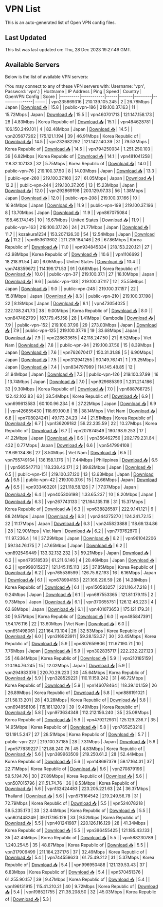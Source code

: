 # VPN List

This is an auto-generated list of Open VPN config files.

## Last Updated

This list was last updated on: Thu, 28 Dec 2023 19:27:46 GMT.

## Available Servers

Below is the list of available VPN servers:

(You may connect to any of these VPN servers with: Username: 'vpn', Password: 'vpn'.)
| Hostname | IP Address | Ping | Speed | Country | OpenVPN Config | Score |
|----------|------------|------|-------|---------|----------------| ----- |
| vpn235869316 | 210.139.105.245 | 2 | 26.78Mbps | Japan | [Download 📥](./configs/server_0_JP.ovpn) | 15.8 |
| public-vpn-186 | 219.100.37.163 | 11 | 15.72Mbps | Japan | [Download 📥](./configs/server_1_JP.ovpn) | 15.5 |
| vpn460701713 | 121.147.158.173 | 28 | 4.83Mbps | Korea Republic of | [Download 📥](./configs/server_2_KR.ovpn) | 15.1 |
| vpn484628781 | 106.150.249.101 | 4 | 82.48Mbps | Japan | [Download 📥](./configs/server_3_JP.ovpn) | 14.5 |
| vpn205677262 | 175.121.1.194 | 39 | 46.91Mbps | Korea Republic of | [Download 📥](./configs/server_4_KR.ovpn) | 14.5 |
| vpn232682292 | 121.142.140.39 | 31 | 79.53Mbps | Korea Republic of | [Download 📥](./configs/server_5_KR.ovpn) | 14.5 |
| vpn794250034 | 1.251.250.103 | 39 | 6.82Mbps | Korea Republic of | [Download 📥](./configs/server_6_KR.ovpn) | 14.1 |
| vpn481041258 | 118.32.107.133 | 32 | 5.75Mbps | Korea Republic of | [Download 📥](./configs/server_7_KR.ovpn) | 14.0 |
| public-vpn-76 | 219.100.37.50 | 8 | 14.03Mbps | Japan | [Download 📥](./configs/server_8_JP.ovpn) | 13.3 |
| public-vpn-260 | 219.100.37.160 | 27 | 61.05Mbps | Japan | [Download 📥](./configs/server_9_JP.ovpn) | 12.2 |
| public-vpn-244 | 219.100.37.205 | 13 | 15.23Mbps | Japan | [Download 📥](./configs/server_10_JP.ovpn) | 12.0 |
| vpn292869198 | 203.129.97.33 | 56 | 1.38Mbps | Japan | [Download 📥](./configs/server_11_JP.ovpn) | 12.0 |
| public-vpn-208 | 219.100.37.166 | 10 | 16.94Mbps | Japan | [Download 📥](./configs/server_12_JP.ovpn) | 11.9 |
| public-vpn-199 | 219.100.37.196 | 8 | 13.70Mbps | Japan | [Download 📥](./configs/server_13_JP.ovpn) | 11.9 |
| vpn867075084 | 198.46.174.145 | 10 | 16.67Mbps | United States | [Download 📥](./configs/server_14_US.ovpn) | 11.9 |
| public-vpn-163 | 219.100.37.126 | 24 | 21.77Mbps | Japan | [Download 📥](./configs/server_15_JP.ovpn) | 11.7 |
| kozakura1234 | 153.207.126.30 | 54 | 12.54Mbps | Japan | [Download 📥](./configs/server_16_JP.ovpn) | 11.2 |
| vpn653613602 | 211.219.184.146 | 26 | 67.86Mbps | Korea Republic of | [Download 📥](./configs/server_17_KR.ovpn) | 11.0 |
| vpn934845334 | 218.153.220.121 | 27 | 42.98Mbps | Korea Republic of | [Download 📥](./configs/server_18_KR.ovpn) | 10.6 |
| vpn1106692 | 18.218.91.54 | 40 | 6.05Mbps | United States | [Download 📥](./configs/server_19_US.ovpn) | 10.4 |
| vpn748359672 | 114.199.171.53 | 91 | 0.66Mbps | Korea Republic of | [Download 📥](./configs/server_20_KR.ovpn) | 10.0 |
| public-vpn-37 | 219.100.37.1 | 27 | 18.10Mbps | Japan | [Download 📥](./configs/server_21_JP.ovpn) | 9.6 |
| public-vpn-138 | 219.100.37.117 | 12 | 25.55Mbps | Japan | [Download 📥](./configs/server_22_JP.ovpn) | 9.0 |
| public-vpn-248 | 219.100.37.157 | 22 | 15.81Mbps | Japan | [Download 📥](./configs/server_23_JP.ovpn) | 8.3 |
| public-vpn-210 | 219.100.37.198 | 22 | 8.18Mbps | Japan | [Download 📥](./configs/server_24_JP.ovpn) | 8.1 |
| vpn473054025 | 222.108.241.73 | 38 | 9.00Mbps | Korea Republic of | [Download 📥](./configs/server_25_KR.ovpn) | 8.0 |
| vpn847482799 | 167.179.45.158 | 28 | 1.41Mbps | Cambodia | [Download 📥](./configs/server_26_KH.ovpn) | 7.9 |
| public-vpn-152 | 219.100.37.96 | 29 | 273.03Mbps | Japan | [Download 📥](./configs/server_27_JP.ovpn) | 7.9 |
| public-vpn-125 | 219.100.37.76 | 19 | 33.68Mbps | Japan | [Download 📥](./configs/server_28_JP.ovpn) | 7.9 |
| vpn228633615 | 42.118.247.50 | 21 | 6.52Mbps | Viet Nam | [Download 📥](./configs/server_29_VN.ovpn) | 7.8 |
| public-vpn-94 | 219.100.37.56 | 15 | 8.39Mbps | Japan | [Download 📥](./configs/server_30_JP.ovpn) | 7.6 |
| vpn762670417 | 150.31.31.88 | 5 | 6.90Mbps | Japan | [Download 📥](./configs/server_31_JP.ovpn) | 7.5 |
| vpn312941255 | 90.149.76.141 | 1 | 79.25Mbps | Japan | [Download 📥](./configs/server_32_JP.ovpn) | 7.4 |
| vpn834797989 | 114.145.48.85 | 12 | 31.94Mbps | Japan | [Download 📥](./configs/server_33_JP.ovpn) | 7.3 |
| public-vpn-126 | 219.100.37.99 | 16 | 13.74Mbps | Japan | [Download 📥](./configs/server_34_JP.ovpn) | 7.0 |
| vpn929685393 | 1.231.214.186 | 33 | 9.30Mbps | Korea Republic of | [Download 📥](./configs/server_35_KR.ovpn) | 7.0 |
| vpn688768725 | 122.42.102.83 | 63 | 38.54Mbps | Korea Republic of | [Download 📥](./configs/server_36_KR.ovpn) | 6.9 |
| vpn699613583 | 60.100.96.234 | 6 | 27.22Mbps | Japan | [Download 📥](./configs/server_37_JP.ovpn) | 6.9 |
| vpn426855430 | 118.69.100.8 | 18 | 38.14Mbps | Viet Nam | [Download 📥](./configs/server_38_VN.ovpn) | 6.8 |
| vpn708024241 | 49.173.24.23 | 44 | 21.51Mbps | Korea Republic of | [Download 📥](./configs/server_39_KR.ovpn) | 6.7 |
| vpn136209182 | 59.22.235.59 | 22 | 10.27Mbps | Korea Republic of | [Download 📥](./configs/server_40_KR.ovpn) | 6.7 |
| vpn207874549 | 180.198.9.253 | 17 | 41.22Mbps | Japan | [Download 📥](./configs/server_41_JP.ovpn) | 6.6 |
| vpn356462756 | 202.179.231.64 | 432 | 0.77Mbps | Japan | [Download 📥](./configs/server_42_JP.ovpn) | 6.6 |
| vpn547994108 | 118.69.134.86 | 27 | 8.50Mbps | Viet Nam | [Download 📥](./configs/server_43_VN.ovpn) | 6.5 |
| vpn755749164 | 136.158.1.176 | 1 | 7.44Mbps | Philippines | [Download 📥](./configs/server_44_PH.ovpn) | 6.5 |
| vpn565547713 | 118.238.42.171 | 2 | 89.62Mbps | Japan | [Download 📥](./configs/server_45_JP.ovpn) | 6.5 |
| public-vpn-151 | 219.100.37.120 | 13 | 13.63Mbps | Japan | [Download 📥](./configs/server_46_JP.ovpn) | 6.5 |
| public-vpn-42 | 219.100.37.6 | 15 | 12.66Mbps | Japan | [Download 📥](./configs/server_47_JP.ovpn) | 6.5 |
| vpn933463201 | 221.118.58.126 | 7 | 77.07Mbps | Japan | [Download 📥](./configs/server_48_JP.ovpn) | 6.4 |
| vpn405306198 | 1.33.65.237 | 10 | 8.20Mbps | Japan | [Download 📥](./configs/server_49_JP.ovpn) | 6.3 |
| vpn267743133 | 121.164.135.118 | 31 | 15.37Mbps | Korea Republic of | [Download 📥](./configs/server_50_KR.ovpn) | 6.3 |
| vpn638826587 | 222.9.141.121 | 6 | 88.24Mbps | Japan | [Download 📥](./configs/server_51_JP.ovpn) | 6.3 |
| vpn244275270 | 124.241.72.15 | 22 | 11.17Mbps | Japan | [Download 📥](./configs/server_52_JP.ovpn) | 6.3 |
| vpn245823888 | 118.69.134.86 | 28 | 12.90Mbps | Viet Nam | [Download 📥](./configs/server_53_VN.ovpn) | 6.2 |
| vpn779762870 | 111.97.236.4 | 14 | 37.29Mbps | Japan | [Download 📥](./configs/server_54_JP.ovpn) | 6.2 |
| vpn961042206 | 59.134.76.175 | 7 | 47.65Mbps | Japan | [Download 📥](./configs/server_55_JP.ovpn) | 6.2 |
| vpn892549449 | 133.32.132.232 | 3 | 59.21Mbps | Japan | [Download 📥](./configs/server_56_JP.ovpn) | 6.2 |
| vpn479518533 | 61.211.6.146 | 4 | 20.46Mbps | Japan | [Download 📥](./configs/server_57_JP.ovpn) | 6.2 |
| vpn999015237 | 121.145.115.113 | 25 | 37.85Mbps | Korea Republic of | [Download 📥](./configs/server_58_KR.ovpn) | 6.2 |
| vpn765536599 | 126.75.62.193 | 16 | 6.16Mbps | Japan | [Download 📥](./configs/server_59_JP.ovpn) | 6.1 |
| vpn678994153 | 221.166.226.59 | 28 | 14.28Mbps | Korea Republic of | [Download 📥](./configs/server_60_KR.ovpn) | 6.1 |
| vpn150583257 | 221.116.47.218 | 1 | 9.24Mbps | Japan | [Download 📥](./configs/server_61_JP.ovpn) | 6.1 |
| vpn687553365 | 121.81.179.115 | 2 | 9.73Mbps | Japan | [Download 📥](./configs/server_62_JP.ovpn) | 6.1 |
| vpn370655751 | 126.12.46.223 | 4 | 62.68Mbps | Japan | [Download 📥](./configs/server_63_JP.ovpn) | 6.1 |
| vpn401073653 | 175.121.179.31 | 30 | 9.57Mbps | Korea Republic of | [Download 📥](./configs/server_64_KR.ovpn) | 6.0 |
| vpn485847391 | 1.54.176.116 | 22 | 13.60Mbps | Viet Nam | [Download 📥](./configs/server_65_VN.ovpn) | 6.0 |
| vpn651498061 | 221.164.73.104 | 26 | 32.53Mbps | Korea Republic of | [Download 📥](./configs/server_66_KR.ovpn) | 6.0 |
| vpn316923911 | 59.28.153.37 | 30 | 20.45Mbps | Korea Republic of | [Download 📥](./configs/server_67_KR.ovpn) | 5.9 |
| vpn807659806 | 111.67.190.71 | 10 | 7.76Mbps | Japan | [Download 📥](./configs/server_68_JP.ovpn) | 5.9 |
| vpn302835717 | 222.232.227.123 | 35 | 46.84Mbps | Korea Republic of | [Download 📥](./configs/server_69_KR.ovpn) | 5.9 |
| vpn210185159 | 210.194.76.245 | 15 | 12.02Mbps | Japan | [Download 📥](./configs/server_70_JP.ovpn) | 5.9 |
| vpn294933376 | 220.70.29.223 | 30 | 45.64Mbps | Korea Republic of | [Download 📥](./configs/server_71_KR.ovpn) | 5.9 |
| vpn328529221 | 110.11.159.242 | 31 | 46.72Mbps | Korea Republic of | [Download 📥](./configs/server_72_KR.ovpn) | 5.9 |
| vpn146078464 | 118.39.101.159 | 26 | 26.89Mbps | Korea Republic of | [Download 📥](./configs/server_73_KR.ovpn) | 5.8 |
| vpn886191021 | 211.58.13.201 | 28 | 43.28Mbps | Korea Republic of | [Download 📥](./configs/server_74_KR.ovpn) | 5.8 |
| vpn694858106 | 115.161.120.19 | 39 | 9.49Mbps | Korea Republic of | [Download 📥](./configs/server_75_KR.ovpn) | 5.8 |
| vpn973634348 | 112.212.156.240 | 35 | 25.08Mbps | Korea Republic of | [Download 📥](./configs/server_76_KR.ovpn) | 5.8 |
| vpn479212931 | 125.129.236.7 | 35 | 14.95Mbps | Korea Republic of | [Download 📥](./configs/server_77_KR.ovpn) | 5.8 |
| vpn765253216 | 121.191.5.247 | 27 | 28.51Mbps | Korea Republic of | [Download 📥](./configs/server_78_KR.ovpn) | 5.7 |
| public-vpn-227 | 219.100.37.185 | 28 | 7.31Mbps | Japan | [Download 📥](./configs/server_79_JP.ovpn) | 5.6 |
| vpn577839227 | 121.88.240.76 | 45 | 4.83Mbps | Korea Republic of | [Download 📥](./configs/server_80_KR.ovpn) | 5.6 |
| vpn389963509 | 219.250.61.2 | 28 | 52.44Mbps | Korea Republic of | [Download 📥](./configs/server_81_KR.ovpn) | 5.6 |
| vpn148697379 | 59.17.164.31 | 37 | 22.71Mbps | Korea Republic of | [Download 📥](./configs/server_82_KR.ovpn) | 5.6 |
| vpn270879196 | 59.5.194.76 | 30 | 27.89Mbps | Korea Republic of | [Download 📥](./configs/server_83_KR.ovpn) | 5.6 |
| vpn507015796 | 211.51.74.76 | 36 | 8.53Mbps | Korea Republic of | [Download 📥](./configs/server_84_KR.ovpn) | 5.6 |
| vpn132424483 | 223.205.221.63 | 24 | 36.37Mbps | Thailand | [Download 📥](./configs/server_85_TH.ovpn) | 5.6 |
| vpn575164542 | 219.249.56.78 | 31 | 72.79Mbps | Korea Republic of | [Download 📥](./configs/server_86_KR.ovpn) | 5.5 |
| vpn524078218 | 59.5.235.173 | 33 | 22.44Mbps | Korea Republic of | [Download 📥](./configs/server_87_KR.ovpn) | 5.5 |
| vpn801448249 | 39.117.195.128 | 33 | 9.52Mbps | Korea Republic of | [Download 📥](./configs/server_88_KR.ovpn) | 5.5 |
| vpn401241987 | 220.126.116.129 | 28 | 41.34Mbps | Korea Republic of | [Download 📥](./configs/server_89_KR.ovpn) | 5.5 |
| vpn396455425 | 121.185.43.133 | 35 | 42.45Mbps | Korea Republic of | [Download 📥](./configs/server_90_KR.ovpn) | 5.5 |
| vpn588230789 | 1.240.254.5 | 35 | 48.87Mbps | Korea Republic of | [Download 📥](./configs/server_91_KR.ovpn) | 5.5 |
| vpn317906499 | 211.184.237.176 | 37 | 32.49Mbps | Korea Republic of | [Download 📥](./configs/server_92_KR.ovpn) | 5.4 |
| vpn744559623 | 61.75.49.212 | 31 | 5.37Mbps | Korea Republic of | [Download 📥](./configs/server_93_KR.ovpn) | 5.4 |
| vpn996950488 | 121.139.53.43 | 37 | 6.83Mbps | Korea Republic of | [Download 📥](./configs/server_94_KR.ovpn) | 5.4 |
| vpn570451376 | 61.255.90.157 | 39 | 9.47Mbps | Korea Republic of | [Download 📥](./configs/server_95_KR.ovpn) | 5.4 |
| vpn196131915 | 115.41.210.21 | 40 | 9.72Mbps | Korea Republic of | [Download 📥](./configs/server_96_KR.ovpn) | 5.4 |
| vpn198521755 | 211.38.208.50 | 32 | 45.03Mbps | Korea Republic of | [Download 📥](./configs/server_97_KR.ovpn) | 5.3 |
